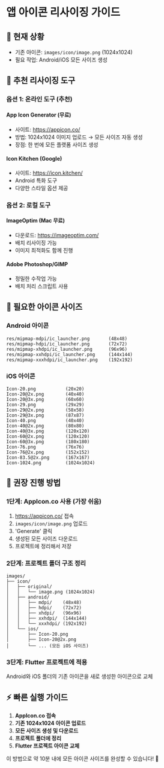# 앱 아이콘 리사이징 가이드

## 🎨 현재 상황
- 기존 아이콘: `images/icon/image.png` (1024x1024)
- 필요 작업: Android/iOS 모든 사이즈 생성

## 🔧 추천 리사이징 도구

### **옵션 1: 온라인 도구 (추천)**

#### **App Icon Generator (무료)**
- 사이트: https://appicon.co/
- 방법: 1024x1024 이미지 업로드 → 모든 사이즈 자동 생성
- 장점: 한 번에 모든 플랫폼 사이즈 생성

#### **Icon Kitchen (Google)**
- 사이트: https://icon.kitchen/
- Android 특화 도구
- 다양한 스타일 옵션 제공

### **옵션 2: 로컬 도구**

#### **ImageOptim (Mac 무료)**
- 다운로드: https://imageoptim.com/
- 배치 리사이징 가능
- 이미지 최적화도 함께 진행

#### **Adobe Photoshop/GIMP**
- 정밀한 수작업 가능
- 배치 처리 스크립트 사용

## 📱 필요한 아이콘 사이즈

### **Android 아이콘**
```
res/mipmap-mdpi/ic_launcher.png       (48x48)
res/mipmap-hdpi/ic_launcher.png       (72x72)  
res/mipmap-xhdpi/ic_launcher.png      (96x96)
res/mipmap-xxhdpi/ic_launcher.png     (144x144)
res/mipmap-xxxhdpi/ic_launcher.png    (192x192)
```

### **iOS 아이콘**
```
Icon-20.png           (20x20)
Icon-20@2x.png        (40x40)
Icon-20@3x.png        (60x60)
Icon-29.png           (29x29)
Icon-29@2x.png        (58x58)
Icon-29@3x.png        (87x87)
Icon-40.png           (40x40)
Icon-40@2x.png        (80x80)
Icon-40@3x.png        (120x120)
Icon-60@2x.png        (120x120)
Icon-60@3x.png        (180x180)
Icon-76.png           (76x76)
Icon-76@2x.png        (152x152)
Icon-83.5@2x.png      (167x167)
Icon-1024.png         (1024x1024)
```

## 🚀 **권장 진행 방법**

### **1단계: AppIcon.co 사용 (가장 쉬움)**
1. https://appicon.co/ 접속
2. `images/icon/image.png` 업로드
3. 'Generate' 클릭
4. 생성된 모든 사이즈 다운로드
5. 프로젝트에 정리해서 저장

### **2단계: 프로젝트 폴더 구조 정리**
```
images/
├── icon/
│   ├── original/
│   │   └── image.png (1024x1024)
│   ├── android/
│   │   ├── mdpi/    (48x48)
│   │   ├── hdpi/    (72x72)
│   │   ├── xhdpi/   (96x96)
│   │   ├── xxhdpi/  (144x144)
│   │   └── xxxhdpi/ (192x192)
│   └── ios/
│       ├── Icon-20.png
│       ├── Icon-20@2x.png
│       └── ... (모든 iOS 사이즈)
```

### **3단계: Flutter 프로젝트에 적용**
Android와 iOS 폴더의 기존 아이콘을 새로 생성한 아이콘으로 교체

## ⚡ **빠른 실행 가이드**

1. **AppIcon.co 접속**
2. **기존 1024x1024 아이콘 업로드**
3. **모든 사이즈 생성 및 다운로드**
4. **프로젝트 폴더에 정리**
5. **Flutter 프로젝트 아이콘 교체**

이 방법으로 약 10분 내에 모든 아이콘 사이즈를 완성할 수 있습니다! 🎯
